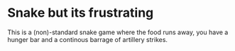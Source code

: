 # Snake but its frustrating

This is a (non)-standard snake game where the food runs away, you have a hunger bar and a continous barrage of artillery strikes.
 
